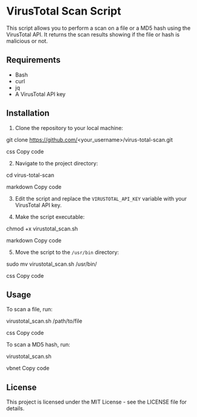 # VirusTotal Scan Script

This script allows you to perform a scan on a file or a MD5 hash using the VirusTotal API. It returns the scan results showing if the file or hash is malicious or not.

## Requirements

- Bash
- curl
- jq
- A VirusTotal API key

## Installation

1. Clone the repository to your local machine:

git clone https://github.com/<your_username>/virus-total-scan.git

css
Copy code

2. Navigate to the project directory:

cd virus-total-scan

markdown
Copy code

3. Edit the script and replace the `VIRUSTOTAL_API_KEY` variable with your VirusTotal API key.

4. Make the script executable:

chmod +x virustotal_scan.sh

markdown
Copy code

5. Move the script to the `/usr/bin` directory:

sudo mv virustotal_scan.sh /usr/bin/

css
Copy code

## Usage

To scan a file, run:

virustotal_scan.sh /path/to/file

css
Copy code

To scan a MD5 hash, run:

virustotal_scan.sh <MD5 hash>

vbnet
Copy code

## License

This project is licensed under the MIT License - see the LICENSE file for details.


